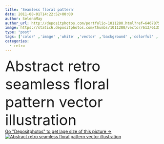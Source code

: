 ```yaml
---
title: 'Seamless floral pattern'
date: 2011-08-01T14:22:52+00:00
author: SelenaMay
author_url: http://depositphotos.com/portfolio-1011280.html?ref=64678756
image: https://static6.depositphotos.com/thumbs/1011280/vector/613/6135911/api_thumb_450.jpg?forcejpeg=true
type: "post"
tags: ['color' ,'image' ,'white' ,'vector' ,'background' ,'colorful' ,'backgrounds' ,'graphic' ,'element' ,'illustration' ,'design' ,'beautiful' ,'decoration' ,'decorative' ,'silver' ,'art' ,'Decor' ,'season' ,'beauty' ,'leaf' ,'abstract' ,'plant' ,'texture' ,'cute' ,'floral' ,'flower' ,'flowers' ,'cow' ,'pattern' ,'black' ,'branch' ,'line' ,'style' ,'border' ,'card' ,'retro' ,'vintage' ,'cartoon' ,'hands' ,'kids' ,'flores' ,'seamless' ,'ornament' ,'easter' ,'elements' ,'inspiration' ,'backdrop' ,'creative' ,'swirl' ,'office' ]
categories: 
  - retro
---
```

<div aling="center">
            <font size="60"> Abstract retro seamless floral pattern vector illustration</font>   
</div>
<div>
    <a href='https://depositphotos.com/6135911/stock-illustration-seamless-floral-pattern.html?ref=64678756' target=_blank > Go "Depositphotos" to get lage size of this picture ->
        <img href='https://depositphotos.com/6135911/stock-illustration-seamless-floral-pattern.html?ref=64678756' src='https://static6.depositphotos.com/1011280/613/v/950/depositphotos_6135911-stock-illustration-seamless-floral-pattern.jpg?forcejpeg=true' alt='Abstract retro seamless floral pattern vector illustration' >
    </a>
</div>
